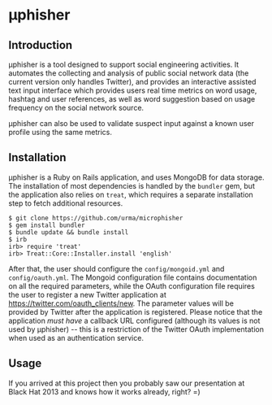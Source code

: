 # &micro;phisher

## Introduction

&micro;phisher is a tool designed to support social engineering activities. It automates the collecting and analysis of
public social network data (the current version only handles Twitter), and provides an interactive assisted text
input interface which provides users real time metrics on word usage, hashtag and user references, as well as word
suggestion based on usage frequency on the social network source.

&micro;phisher can also be used to validate suspect input against a known user profile using the same metrics.

## Installation

&micro;phisher is a Ruby on Rails application, and uses MongoDB for data storage. The installation of most dependencies
is handled by the `bundler` gem, but the application also relies on `treat`, which requires a separate installation
step to fetch additional resources.

```
$ git clone https://github.com/urma/microphisher
$ gem install bundler
$ bundle update && bundle install
$ irb
irb> require 'treat'
irb> Treat::Core::Installer.install 'english'
```

After that, the user should configure the `config/mongoid.yml` and `config/oauth.yml`. The Mongoid configuration
file contains documentation on all the required parameters, while the OAuth configuration file requires the user
to register a new Twitter application at https://twitter.com/oauth_clients/new. The parameter values will be
provided by Twitter after the application is registered. Please notice that the application *must have* a callback
URL configured (although its values is not used by &micro;phisher) -- this is a restriction of the Twitter OAuth
implementation when used as an authentication service.

## Usage

If you arrived at this project then you probably saw our presentation at Black Hat 2013 and knows how it works
already, right? =)
